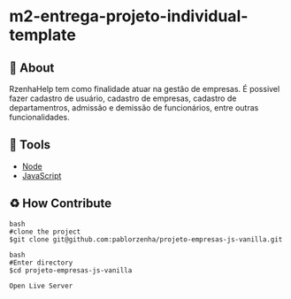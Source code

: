 # m2-entrega-projeto-individual-template

## 📕 About

RzenhaHelp tem como finalidade atuar na gestão de empresas. É possivel fazer cadastro de usuário, cadastro de empresas, cadastro de departamentros, admissão e demissão de funcionários, entre outras funcionalidades.

## 🔧 Tools

- [Node](https://nodejs.org/en/)
- [JavaScript](https://developer.mozilla.org/pt-BR/docs/Web/JavaScript)

## ♻ How Contribute

```
bash
#clone the project
$git clone git@github.com:pablorzenha/projeto-empresas-js-vanilla.git
```

```
bash
#Enter directory
$cd projeto-empresas-js-vanilla

```

```
Open Live Server
```
